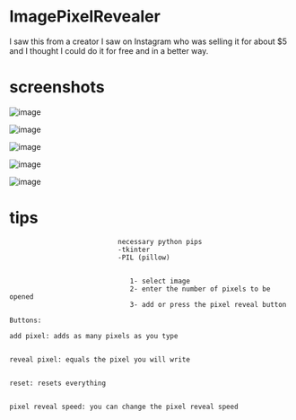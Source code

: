 # ImagePixelRevealer
I saw this from a creator I saw on Instagram who was selling it for about $5 and I thought I could do it for free and in a better way.

# screenshots

![image](https://github.com/LegolasCoc/ImagePixelRevealer/assets/96377972/7e028706-83a7-4b02-96cb-7cc60d1bbf77)



![image](https://github.com/LegolasCoc/ImagePixelRevealer/assets/96377972/42d5b81b-6db1-4d41-a6f6-789ae2c33882)



![image](https://github.com/LegolasCoc/ImagePixelRevealer/assets/96377972/71084704-c70d-4612-9459-6e339c7d1e22)



![image](https://github.com/LegolasCoc/ImagePixelRevealer/assets/96377972/dcf41f1b-e812-45ae-be75-a8fa7b8b5607)



![image](https://github.com/LegolasCoc/ImagePixelRevealer/assets/96377972/d5800c2f-ab93-42e7-907d-4d89017290ff)



  # tips
 




                               necessary python pips
                               -tkinter
                               -PIL (pillow)


                                  1- select image
                                  2- enter the number of pixels to be opened
                                  3- add or press the pixel reveal button
                                                                                          Buttons:
                                                                                                add pixel: adds as many pixels as you type

                                                                                                reveal pixel: equals the pixel you will write

                                                                                                reset: resets everything

                                                                                                pixel reveal speed: you can change the pixel reveal speed
